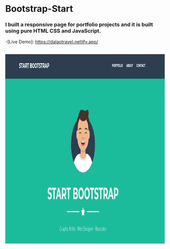 # Bootstrap-Start


### I built a responsive page for portfolio projects and it is built using pure HTML CSS and JavaScript.


-[Live Demo]: https://dalaotravel.netlify.app/



<br>
    <img src="https://raw.githubusercontent.com/AhmadDalao/Bootstrap-Start/master/image/landing.png" height="600" width="800"/>
<br>

